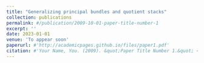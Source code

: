 ```yaml
---
title: "Generalizing principal bundles and quotient stacks"
collection: publications
permalink: #/publication/2009-10-01-paper-title-number-1
excerpt: ''
date: 2023-01-01
venue: 'To appear soon'
paperurl: #'http://academicpages.github.io/files/paper1.pdf'
citation: #'Your Name, You. (2009). &quot;Paper Title Number 1.&quot; <i>Journal 1</i>. 1(1).'
---
```


